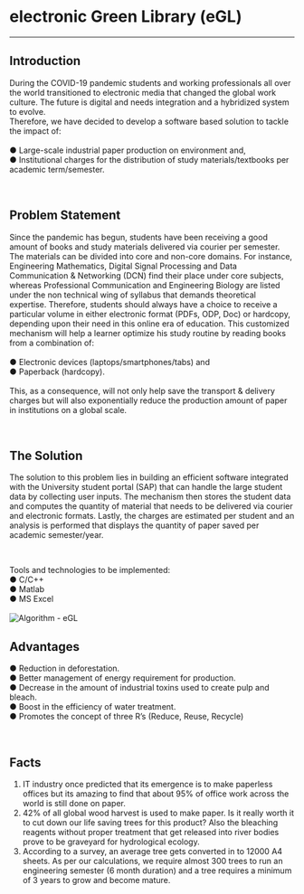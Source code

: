# electronic Green Library (eGL)
---
## Introduction

During the COVID-19 pandemic students and working professionals all over the world transitioned to electronic media that changed the global work culture. The future is digital and needs integration and a hybridized system to evolve. <br /> Therefore, we have decided to develop a software based solution to tackle the impact of: <br /> <br />
● Large-scale industrial paper production on environment and, <br />
● Institutional charges for the distribution of study materials/textbooks per <br />
academic term/semester.

<br />

## Problem Statement

Since the pandemic has begun, students have been receiving a good amount of books and study materials delivered via
courier per semester. The materials can be divided into core and non-core domains. For instance, Engineering Mathematics, Digital Signal Processing and Data Communication & Networking (DCN) find their place under core subjects, whereas Professional Communication and Engineering Biology are listed under the non technical wing of syllabus that demands theoretical expertise. Therefore, students should always have a choice to receive a particular volume in either electronic format (PDFs, ODP, Doc) or hardcopy, depending upon their need in this online era of education. This customized mechanism will help a learner optimize his study routine by reading books from a combination of: <br /> <br />
● Electronic devices (laptops/smartphones/tabs) and <br />
● Paperback (hardcopy). <br /> <br />
This, as a consequence, will not only help save the transport & delivery charges but will also exponentially reduce the production amount of paper in institutions on a global scale.

<br />

## The Solution

The solution to this problem lies in building an efficient software integrated with the University student portal (SAP) that can handle the large student data by collecting user inputs. The mechanism then stores the student data and computes the quantity of material that needs to be delivered via courier and electronic formats. Lastly, the charges are estimated per student and an analysis is performed that displays the quantity of paper saved per academic semester/year.

<br />

Tools and technologies to be implemented: <br />
● C/C++ <br />
● Matlab <br />
● MS Excel <br />  <br /> 
![Algorithm - eGL](https://user-images.githubusercontent.com/80598737/139715190-e3263fb3-a4e9-4852-a3ad-7d14bf4a3f67.png)

## Advantages

● Reduction in deforestation. <br />
● Better management of energy requirement for production. <br />
● Decrease in the amount of industrial toxins used to create
pulp and bleach. <br />
● Boost in the efficiency of water treatment. <br />
● Promotes the concept of three R’s (Reduce, Reuse, Recycle) <br />

<br />

## Facts

1. IT industry once predicted that its emergence is to make paperless offices but its amazing to find that about 95% of office work across the world is still done on paper. <br />
2. 42% of all global wood harvest is used to make paper. Is it really worth it to cut down our life saving trees for this product? Also the bleaching reagents without proper treatment that get released into river bodies prove to be graveyard for hydrological ecology. <br /> 
3. According to a survey, an average tree gets converted in to 12000 A4 sheets. As per our calculations, we require almost 300 trees to run an engineering semester (6 month duration) and a tree requires a minimum of 3 years to grow and become mature.
